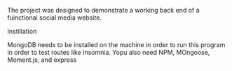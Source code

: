 The project was designed to demonstrate a working back end of a fuinctional social media website. 

Instillation

MongoDB needs to be installed on the machine in order to run this program in order to test routes like Insomnia. Yopu also need NPM, MOngoose, Moment.js, and express